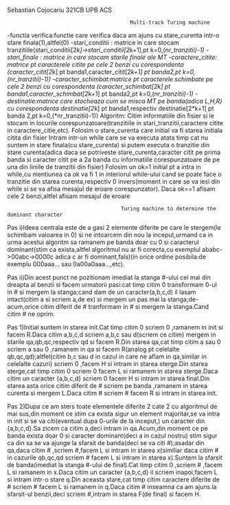 Sebastian Cojocariu 321CB UPB ACS                    

                                            Multi-track Turing machine 


-functia verifica:functie care verifica daca am ajuns cu stare_curenta intr-o stare finala(1),altfel(0)
-stari_conditii : matrice in care stocam tranzitiile(stari_conditii[2*k]->stari_conditii[2*k+1],pt k=0,(*nr_tranzitii)-1)
-stari_finale : matrice in care stocam starile finale ale MT
-caractere_citite: matrice pt caracterele citite pe cele 2 benzi cu corespondenta (caracter_citit[2*k] pt banda1,caracter_citit[2*k+1] pt banda2,pt k=0,(*nr_tranzitii)-1))
-caracter_schimbat:matrice pt caracterele schimbate pe cele 2 benzi cu corespondenta (caracter_schimbat[2*k] pt banda1,caracter_schimbat[2*k+1] pt banda2,pt k=0,(*nr_tranzitii)-1)
-destinatie:matrice care stocheaza cum se misca MT pe banda(adica L,H,R) cu corespondenta destinatie[2*k] pt banda1,respectiv destinatie[2*k+1] pt banda 2,pt k=0,(*nr_tranzitii)-1))
Algoritm:
Citim  informatiile din fisier si le stocam in locurile corespunzatoare(tranzitiile in stari_tranzitii,caractere citite in caractere_citie,etc).
Folosim o stare_curenta care initial va fi starea initiala citita din fisier
Intram intr-un while care se va executa atata timp cat nu suntem in stare finala(cu stare_curenta) si putem executa o tranzitie din stare curenta(adica daca se potriveste stare_curenta,caracter citit pe prima banda si caracter citit pe a 2a banda cu informatiile corespunzatoare de pe una din liniile de tranzitii din fisier)
Folosim un ok=1 initial pt a intra in while,cu mentiunea ca ok va fi 1 in interiorul while-ului cand se poate face o tranzitie din starea curenta,respectiv 0 invers(moment in care se va iesi din while si se va afisa mesajul de eroare corespunzator).
Daca ok==1 afisam cele 2 benzi,altfel afisam mesajul de eroare


                                         Turing machine to determine the dominant character
                                         
Pas i)Ideea centrala este de a gasi 2 elemente diferite pe care le stergem(le schimbam valoarea in 0) si ne intoarcem din nou la inceput,urmand ca in urma acestui algoritm sa ramanem pe banda doar cu 0 si caracterul dominant(stim ca exista,altfel algoritmul nu ar fi corecta,cu exemplul ababc->00abc->0000c adica c ar fi dominant,fals)(in orice ordine posibila:de exemplu 000aaa... sau 0a00a0aaa...,etc).

Pas ii)Din acest punct ne pozitionam imediat la stanga #-ului cel mai din dreapta al benzii si facem urmatorii pasi:cat timp citim 0 transformam 0-ul in # si mergem la stanga;cand dam de un caracter(a,b,c,d) il lasam intact(citim a si scriem a,de ex) si mergem un pas mai la stanga;de-acum,orice citim diferit de # tranformam in # si mergem la stanga.Cand citim # ne oprim.

Pas 1)Initial suntem in starea init.Cat timp citim 0 scriem 0 ,ramanem in init si facem R.Daca citim a,b,c,d scriem a,b,c sau d(scriem ce citim) mergem in starile qa,qb,qc,respectiv qd si facem R.Din starea qa,cat timp citim a sau 0 scriem a sau 0 ,ramanem in qa si facem R(analog pt celelalte qb,qc,qd);altfel(citim b,c sau d in cazul in care ne aflam in qa,similar in celelalte cazuri) scriem 0 ,facem H si intram in starea sterge.Din starea sterge,cat timp citim 0 scriem 0 facem L si ramanem in starea sterge.Daca citim un caracter {a,b,c,d} scriem 0 facem H si intram in starea final.Din starea asta orice citim diferit de # scriem pe banda ,ramanem in starea curenta si mergem L.Daca citim # scriem # facem R si intram in starea init.

Pas 2)Dupa ce am sters toate elementele diferite 2 cate 2 cu algoritmul de mai sus,din moment ce stim ca exista sigur un element majoritar,se va intra in init si se va citi(eventual dupa 0-urile de la inceput,) un caracter din {a,b,c,d}.Sa zicem ca citim a,deci intram in qa.Acum,din moment ce pe banda exista doar 0 si caracter dominant(deci a in cazul nostru) stim sigur ca din sa se va ajunge la sfarsit de banda(deci se va citi #);asadar din qa,daca citim # ,scriem #,facem L si intram in starea x(similiar daca citim # in cazurile qb,qc,qd scriem # facem L si intram in starea x).Suntem la sfarsit de banda(imediat la stanga #-ului de final).Cat timp citim 0 ,scriem # ,facem L si ramanem in x.Daca citim un caracter {a,b,c,d} il scriem inapoi,facem L si intram intr-o stare q.Din aceasta stare,cat timp citim caractere diferite de # scriem # facem L si ramanem in q.Daca citim # inseamna ca am ajuns la sfarsit-ul benzii,deci scriem #,intram in starea F(de final) si facem H.
